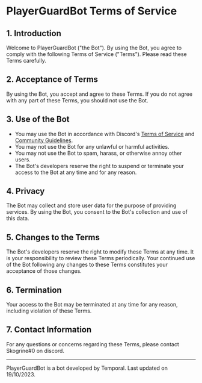 # PlayerGuardBot Terms of Service

## 1. Introduction

Welcome to PlayerGuardBot ("the Bot"). By using the Bot, you agree to comply with the following Terms of Service ("Terms"). Please read these Terms carefully.

## 2. Acceptance of Terms

By using the Bot, you accept and agree to these Terms. If you do not agree with any part of these Terms, you should not use the Bot.

## 3. Use of the Bot

- You may use the Bot in accordance with Discord's [Terms of Service](https://discord.com/terms) and [Community Guidelines](https://discord.com/guidelines).
- You may not use the Bot for any unlawful or harmful activities.
- You may not use the Bot to spam, harass, or otherwise annoy other users.
- The Bot's developers reserve the right to suspend or terminate your access to the Bot at any time and for any reason.

## 4. Privacy

The Bot may collect and store user data for the purpose of providing services. By using the Bot, you consent to the Bot's collection and use of this data.

## 5. Changes to the Terms

The Bot's developers reserve the right to modify these Terms at any time. It is your responsibility to review these Terms periodically. Your continued use of the Bot following any changes to these Terms constitutes your acceptance of those changes.

## 6. Termination

Your access to the Bot may be terminated at any time for any reason, including violation of these Terms.

## 7. Contact Information

For any questions or concerns regarding these Terms, please contact Skogrine#0 on discord.

---

PlayerGuardBot is a bot developed by Temporal. Last updated on 19/10/2023.
